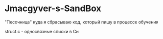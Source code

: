 # Jmacgyver-s-SandBox
"Песочница" куда я сбрасываю код, который пишу в процессе обучения

struct.c - односвязные списки в Си